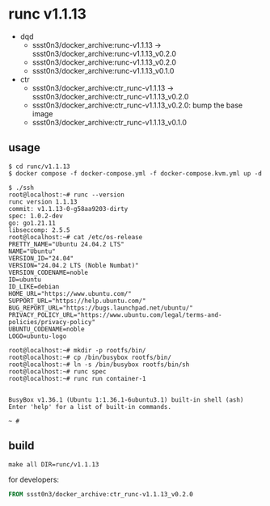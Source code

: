# runc v1.1.13

* dqd
    * ssst0n3/docker_archive:runc-v1.1.13 -> ssst0n3/docker_archive:runc-v1.1.13_v0.2.0
    * ssst0n3/docker_archive:runc-v1.1.13_v0.2.0
    * ssst0n3/docker_archive:runc-v1.1.13_v0.1.0
* ctr
    * ssst0n3/docker_archive:ctr_runc-v1.1.13 -> ssst0n3/docker_archive:ctr_runc-v1.1.13_v0.2.0
    * ssst0n3/docker_archive:ctr_runc-v1.1.13_v0.2.0: bump the base image
    * ssst0n3/docker_archive:ctr_runc-v1.1.13_v0.1.0

## usage

```shell
$ cd runc/v1.1.13
$ docker compose -f docker-compose.yml -f docker-compose.kvm.yml up -d
```

```shell
$ ./ssh
root@localhost:~# runc --version
runc version 1.1.13
commit: v1.1.13-0-g58aa9203-dirty
spec: 1.0.2-dev
go: go1.21.11
libseccomp: 2.5.5
root@localhost:~# cat /etc/os-release 
PRETTY_NAME="Ubuntu 24.04.2 LTS"
NAME="Ubuntu"
VERSION_ID="24.04"
VERSION="24.04.2 LTS (Noble Numbat)"
VERSION_CODENAME=noble
ID=ubuntu
ID_LIKE=debian
HOME_URL="https://www.ubuntu.com/"
SUPPORT_URL="https://help.ubuntu.com/"
BUG_REPORT_URL="https://bugs.launchpad.net/ubuntu/"
PRIVACY_POLICY_URL="https://www.ubuntu.com/legal/terms-and-policies/privacy-policy"
UBUNTU_CODENAME=noble
LOGO=ubuntu-logo
```

```shell
root@localhost:~# mkdir -p rootfs/bin/
root@localhost:~# cp /bin/busybox rootfs/bin/
root@localhost:~# ln -s /bin/busybox rootfs/bin/sh
root@localhost:~# runc spec
root@localhost:~# runc run container-1


BusyBox v1.36.1 (Ubuntu 1:1.36.1-6ubuntu3.1) built-in shell (ash)
Enter 'help' for a list of built-in commands.

~ # 
```

## build

```shell
make all DIR=runc/v1.1.13
```

for developers:

```dockerfile
FROM ssst0n3/docker_archive:ctr_runc-v1.1.13_v0.2.0
```
